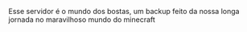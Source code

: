Esse servidor é o mundo dos bostas, um backup feito da nossa longa jornada no maravilhoso mundo do minecraft 
